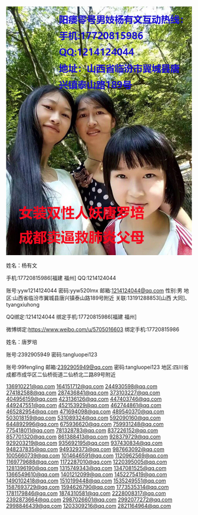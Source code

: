 ![](https://github.com/2392905949/2392905949/blob/main/tumblr_8d97263087c0737fc64bfca9e995d549_6372324e_1280.jpg)

姓名：杨有文

手机:17720815986[福建 福州]
QQ:1214124044

账号:yyw1214124044
密码:yyw520lmx
邮箱:1214124044@qq.com
性别:男
地区:山西省临汾市翼城县唐兴镇泰山路189号附近
关联:13191288853[山西 大同]、tyangxiuhong

QQ绑定:1214124044
绑定手机:17720815986[福建 福州]

微博绑定:https://www.weibo.com/u/5705016603
绑定手机:17720815986



姓名：唐罗培

账号:2392905949
密码:tangluopei123

账号:99fengling
邮箱:2392905949@qq.com
密码:tangluopei123
地区:四川省成都市成华区二仙桥街道二仙桥北二路89号附近

136910221@qq.com
164151712@qq.com
244930598@qq.com
274182588@qq.com
287436841@qq.com
373103227@qq.com
404956159@qq.com
423136126@qq.com
447403746@qq.com
449247551@qq.com
452153929@qq.com
462744861@qq.com
465282954@qq.com
471694098@qq.com
489540370@qq.com
503018159@qq.com
531089324@qq.com
592090160@qq.com
644892996@qq.com
675936620@qq.com
759931248@qq.com
775418011@qq.com
781328783@qq.com
837226152@qq.com
857701320@qq.com
861388413@qq.com
928379729@qq.com
929203219@qq.com
935692195@qq.com
937430834@qq.com
948237835@qq.com
949329373@qq.com
987663092@qq.com
1005660739@qq.com
1014646591@qq.com
1120962569@qq.com
1169779688@qq.com
1172287010@qq.com
1220395005@qq.com
1281396190@qq.com
1315749343@qq.com
1347081525@qq.com
1366549610@qq.com
1401212099@qq.com
1452275419@qq.com
1490102418@qq.com
1510199448@qq.com
1535249551@qq.com
1587693729@qq.com
1594626790@qq.com
1773535314@qq.com
1781179846@qq.com
1874310581@qq.com
2228008317@qq.com
2392873664@qq.com
2987026601@qq.com
2992077272@qq.com
2998846439@qq.com
1203309216@qq.com
2821164964@qq.com
